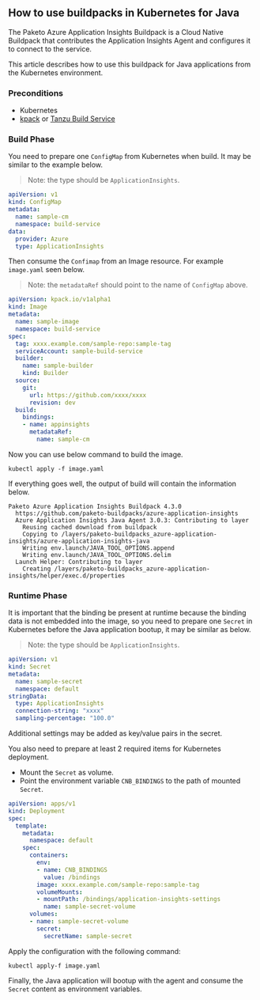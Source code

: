## How to use buildpacks in Kubernetes for Java

The Paketo Azure Application Insights Buildpack is a Cloud Native Buildpack
that contributes the Application Insights Agent and configures it to connect
to the service.

This article describes how to use this buildpack for Java applications from
the Kubernetes environment.

### Preconditions

* Kubernetes
* [kpack](https://github.com/pivotal/kpack) or [Tanzu Build Service](https://network.pivotal.io/products/build-service/)

### Build Phase

You need to prepare one `ConfigMap` from Kubernetes when build. It may be similar
to the example below.

> Note: the type should be `ApplicationInsights`.

```yaml
apiVersion: v1
kind: ConfigMap
metadata:
  name: sample-cm
  namespace: build-service
data:
  provider: Azure
  type: ApplicationInsights
```

Then consume the `Confimap` from an Image resource. For example `image.yaml` seen below.

> Note: the `metadataRef` should point to the name of `ConfigMap` above.

```yaml
apiVersion: kpack.io/v1alpha1
kind: Image
metadata:
  name: sample-image
  namespace: build-service
spec:
  tag: xxxx.example.com/sample-repo:sample-tag
  serviceAccount: sample-build-service
  builder:
    name: sample-builder
    kind: Builder
  source:
    git:
      url: https://github.com/xxxx/xxxx
      revision: dev 
  build:
    bindings:
    - name: appinsights
      metadataRef:
        name: sample-cm
```

Now you can use below command to build the image.

```shell
kubectl apply -f image.yaml
```

If everything goes well, the output of build will contain the information below.

```
Paketo Azure Application Insights Buildpack 4.3.0
  https://github.com/paketo-buildpacks/azure-application-insights
  Azure Application Insights Java Agent 3.0.3: Contributing to layer
    Reusing cached download from buildpack
    Copying to /layers/paketo-buildpacks_azure-application-insights/azure-application-insights-java
    Writing env.launch/JAVA_TOOL_OPTIONS.append
    Writing env.launch/JAVA_TOOL_OPTIONS.delim
  Launch Helper: Contributing to layer
    Creating /layers/paketo-buildpacks_azure-application-insights/helper/exec.d/properties
```

### Runtime Phase

It is important that the binding be present at runtime because the binding data is not embedded into the image, so you need to prepare one `Secret` in Kubernetes before the Java application bootup,
it may be similar as below.

> Note: the type should be `ApplicationInsights`.

```yaml
apiVersion: v1
kind: Secret
metadata:
  name: sample-secret
  namespace: default
stringData:
  type: ApplicationInsights
  connection-string: "xxxx"
  sampling-percentage: "100.0"
```

Additional settings may be added as key/value pairs in the secret.

You also need to prepare at least 2 required items for Kubernetes deployment.

* Mount the `Secret` as volume.
* Point the environment variable `CNB_BINDINGS` to the path of mounted `Secret`.

```yaml
apiVersion: apps/v1
kind: Deployment
spec:
  template:
    metadata:
      namespace: default
    spec:
      containers:
        env:
        - name: CNB_BINDINGS
          value: /bindings
        image: xxxx.example.com/sample-repo:sample-tag
        volumeMounts:
        - mountPath: /bindings/application-insights-settings
          name: sample-secret-volume
      volumes:
      - name: sample-secret-volume
        secret:
          secretName: sample-secret
```

Apply the configuration with the following command:

```shell
kubectl apply-f image.yaml
```

Finally, the Java application will bootup with the agent and consume the `Secret`
content as environment variables.

